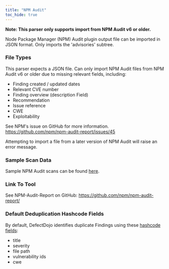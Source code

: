 ```yaml
---
title: "NPM Audit"
toc_hide: true
---
```


**Note: This parser only supports import from NPM Audit v6 or older.**

Node Package Manager (NPM) Audit plugin output file can be imported in
JSON format. Only imports the \'advisories\' subtree.

### File Types
This parser expects a JSON file.  Can only import NPM Audit files from NPM Audit v6 or older due to missing relevant fields, including:

- Finding created / updated dates
- Relevant CVE number
- Finding overview (description Field)
- Recommendation
- Issue reference
- CWE
- Exploitability

See NPM's issue on GitHub for more information.  https://github.com/npm/npm-audit-report/issues/45

Attempting to import a file from a later version of NPM Audit will raise an error message.

### Sample Scan Data
Sample NPM Audit scans can be found [here](https://github.com/DefectDojo/django-DefectDojo/tree/master/unittests/scans/npm_audit).

### Link To Tool
See NPM-Audit-Report on GitHub: https://github.com/npm/npm-audit-report/

### Default Deduplication Hashcode Fields
By default, DefectDojo identifies duplicate Findings using these [hashcode fields](https://docs.defectdojo.com/en/working_with_findings/finding_deduplication/about_deduplication/):

- title
- severity
- file path
- vulnerability ids
- cwe
